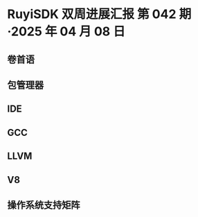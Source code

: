 # RuyiSDK 双周进展汇报  第 042 期·2025 年 04 月 08 日

## 卷首语

## 包管理器

## IDE

## GCC

## LLVM

## V8

## 操作系统支持矩阵
